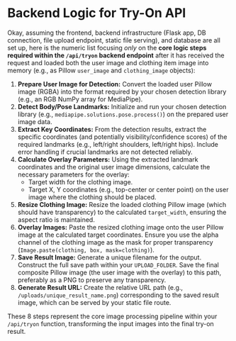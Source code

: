 # Backend Logic for Try-On API

Okay, assuming the frontend, backend infrastructure (Flask app, DB connection, file upload endpoint, static file serving), and database are all set up, here is the numeric list focusing *only* on the **core logic steps required within the `/api/tryon` backend endpoint** after it has received the request and loaded both the user image and clothing item image into memory (e.g., as Pillow `user_image` and `clothing_image` objects):

1. **Prepare User Image for Detection:** Convert the loaded user Pillow image (RGBA) into the format required by your chosen detection library (e.g., an RGB NumPy array for MediaPipe).
2. **Detect Body/Pose Landmarks:** Initialize and run your chosen detection library (e.g., `mediapipe.solutions.pose.process()`) on the prepared user image data.
3. **Extract Key Coordinates:** From the detection results, extract the specific coordinates (and potentially visibility/confidence scores) of the required landmarks (e.g., left/right shoulders, left/right hips). Include error handling if crucial landmarks are not detected reliably.
4. **Calculate Overlay Parameters:** Using the extracted landmark coordinates and the original user image dimensions, calculate the necessary parameters for the overlay:
    * Target width for the clothing image.
    * Target X, Y coordinates (e.g., top-center or center point) on the user image where the clothing should be placed.
5. **Resize Clothing Image:** Resize the loaded clothing Pillow image (which should have transparency) to the calculated `target_width`, ensuring the aspect ratio is maintained.
6. **Overlay Images:** Paste the resized clothing image onto the user Pillow image at the calculated target coordinates. Ensure you use the alpha channel of the clothing image as the mask for proper transparency (`Image.paste(clothing, box, mask=clothing)`).
7. **Save Result Image:** Generate a unique filename for the output. Construct the full save path within your `UPLOAD_FOLDER`. Save the final composite Pillow image (the user image with the overlay) to this path, preferably as a PNG to preserve any transparency.
8. **Generate Result URL:** Create the relative URL path (e.g., `/uploads/unique_result_name.png`) corresponding to the saved result image, which can be served by your static file route.

These 8 steps represent the core image processing pipeline within your `/api/tryon` function, transforming the input images into the final try-on result.
